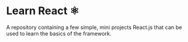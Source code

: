 # Learn React ⚛️
A repository containing a few simple, mini projects React.js that can be used to learn the basics of the framework.